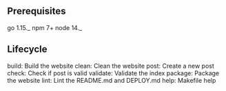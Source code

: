 ## Prerequisites

go 1.15._
npm 7+
node 14._

## Lifecycle

build: Build the website
clean: Clean the website
post: Create a new post
check: Check if post is valid
validate: Validate the index
package: Package the website
lint: Lint the README.md and DEPLOY.md
help: Makefile help
